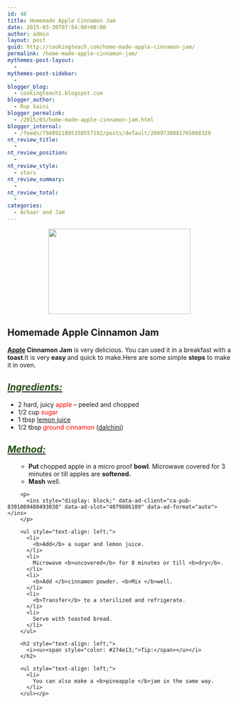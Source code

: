 ```yaml
---
id: 48
title: Homemade Apple Cinnamon Jam
date: 2015-03-30T07:54:00+00:00
author: admin
layout: post
guid: http://cookingteach.com/home-made-apple-cinnamon-jam/
permalink: /home-made-apple-cinnamon-jam/
mythemes-post-layout:
  - 
mythemes-post-sidebar:
  - 
blogger_blog:
  - cookingteach1.blogspot.com
blogger_author:
  - Rup Saini
blogger_permalink:
  - /2015/03/home-made-apple-cinnamon-jam.html
blogger_internal:
  - /feeds/7948921895358557192/posts/default/2609738081765068329
nt_review_title:
  - 
nt_review_position:
  - 
nt_review_style:
  - stars
nt_review_summary:
  - 
nt_review_total:
  - 
categories:
  - Achaar and Jam
---
```

<p dir="ltr" style="text-align: left;">
  <p style="clear: both; text-align: center;">
  </p>
  
  <p style="clear: both; text-align: center;">
    <a style="margin-left: 1em; margin-right: 1em;" href="http://1.bp.blogspot.com/-kP_WXwQonj8/VRV-eDlL0qI/AAAAAAAAAMg/5_Ha2riGdyw/s1600/Apple-Cinnamon-Jam_big.jpg"><img src="http://1.bp.blogspot.com/-kP_WXwQonj8/VRV-eDlL0qI/AAAAAAAAAMg/5_Ha2riGdyw/s1600/Apple-Cinnamon-Jam_big.jpg" alt="" width="320" height="192" border="0" /></a>
  </p>
  
  <h2 style="text-align: left;">
    Homemade Apple Cinnamon Jam
  </h2>
  
  <p style="text-align: left;">
    <b><a class="zem_slink" title="Apple juice" href="http://en.wikipedia.org/wiki/Apple_juice" target="_blank" rel="wikipedia">Apple</a> Cinnamon Jam</b> is very delicious. You can used it in a breakfast with a <b>toast</b>.It is very<b> easy </b>and quick to make.Here are some simple <b>steps</b> to make it in oven.
  </p>
  
  <h2 style="text-align: left;">
    <i><u><span style="color: #274e13;">Ingredients:</span></u></i>
  </h2>
  
  <ul style="text-align: left;">
    <li>
      2 hard, juicy<span style="color: red;"> apple</span> &#8211; peeled and chopped
    </li>
    <li>
      1/2 cup <span style="color: red;">sugar</span>
    </li>
    <li>
      1 tbsp <span style="color: red;"><a class="zem_slink" title="Lemonade" href="http://en.wikipedia.org/wiki/Lemonade" target="_blank" rel="wikipedia">lemon juice</a></span>
    </li>
    <li>
      1/2 tbsp <span style="color: red;">ground cinnamon</span> (<a class="zem_slink" title="Cinnamon" href="http://en.wikipedia.org/wiki/Cinnamon" target="_blank" rel="wikipedia">dalchini</a>)
    </li>
  </ul>
  
  <h2 style="text-align: left;">
    <i><u><span style="color: #274e13;">Method:</span></u></i>
  </h2>
  
  <ul style="text-align: left;">
    <ul style="text-align: left;">
      <li>
        <b>Put </b>chopped apple in a micro proof <b>bowl</b>. Microwave covered for 3 minutes or till apples are <b>softened.</b>
      </li>
      <li>
        <b>Mash</b> well.
      </li>
      <p>
        <!-- post --></ul> </ul> 
        
        <p>
          <ins style="display: block;" data-ad-client="ca-pub-8391089480493038" data-ad-slot="4079886109" data-ad-format="auto"></ins>
        </p>
        
        <ul style="text-align: left;">
          <li>
            <b>Add</b> a sugar and lemon juice.
          </li>
          <li>
            Microwave <b>uncovered</b> for 8 minutes or till <b>dry</b>.
          </li>
          <li>
            <b>Add </b>cinnamon powder. <b>Mix </b>well.
          </li>
          <li>
            <b>Transfer</b> to a sterilized and refrigerate.
          </li>
          <li>
            Serve with toasted bread.
          </li>
        </ul>
        
        <h2 style="text-align: left;">
          <i><u><span style="color: #274e13;">Tip:</span></u></i>
        </h2>
        
        <ul style="text-align: left;">
          <li>
            You can also make a <b>pineapple </b>jam in the same way.
          </li>
        </ul></p>